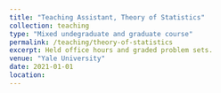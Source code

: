 ```yaml
---
title: "Teaching Assistant, Theory of Statistics"
collection: teaching
type: "Mixed undegraduate and graduate course"
permalink: /teaching/theory-of-statistics
excerpt: Held office hours and graded problem sets.
venue: "Yale University"
date: 2021-01-01
location: 
---
```





